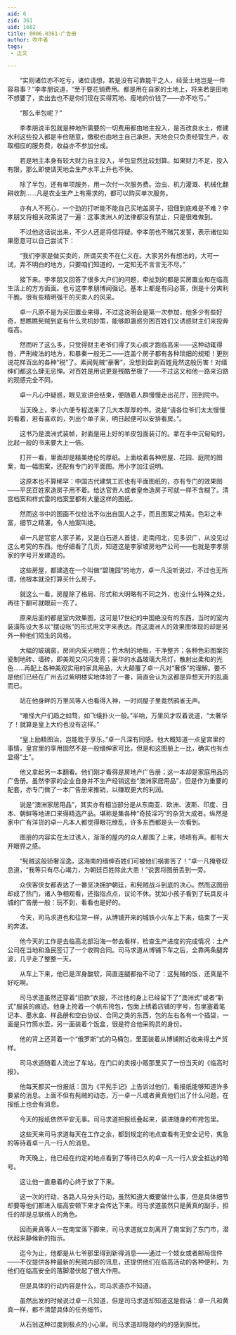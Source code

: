 ```yaml
---
aid: 6
zid: 361
uid: 1682
title: 0006.0361-广告册
author: 吹牛者
tags: 
 - 正文

---
```




　　“实则诸位亦不吃亏，诸位请想，若是没有可靠能干之人，经营土地岂是一件容易事？”李孝朋说道，“至于要花销费用。都是用在自家的土地上，将来若是田地不想要了，卖出去也不是你们现在买得荒地、瘦地的价钱了——亦不吃亏。”

　　“那么半包呢？”

　　李孝朋说半包就是种地所需要的一切费用都由地主投入，是否改良水土，修建水利这些投入都是丰俭随意，缴税也由地主自己承担。天地会只负责经营生产，收取相应的服务费，收益亦不参加分成。

　　若是地主本身有较大财力自主投入，半包显然比较划算。如果财力不足，投入有限，那么即使请天地会生产水平上升也不快。

　　除了半包，还有单项服务，用一次付一次服务费。治虫、机力灌溉、机械化翻耕收割……凡是农业生产上有需求的，都可以购买单次服务。

　　亦有人不死心，一个劲的打听能不能自己买地盖房子，招佃到底难是不难？李孝朋又将相关政策说了一遍：这事澳洲人的法律都没有禁止，只是很难做到。

　　不过他这话说出来，不少人还是将信将疑。李孝朋也不赌咒发誓，表示诸位如果愿意可以自己尝试下：

　　“我们李家是做买卖的，所谓买卖不在仁义在。大家另外有想法的，大可一试，弄不明白的地方，只要咱们知道的，一定知无不言言无不尽。”

　　接下来。李孝朋又回答了很多大户们的问题，牵扯到的都是买房置业和在临高生活上的方方面面。也亏这李孝朋博闻强记。基本上都是有问必答，倒是十分爽利干脆。很有些精明强干的买卖人的风采。

　　卓一凡原不是为买田置业来得，不过这说明会是第一次参加，他多少有些好奇，想瞧瞧髡贼到底有什么灵机妙策，能够即蛊惑穷困百姓们又诱惑财主们来投奔临高。

　　然而听了这么多，只觉得财主老爷们得了失心疯才跑临高来——这种动辄得咎，严刑峻法的地方，和暴秦一般无二——连盖个房子都有各种琐细的规矩！更别说花样百出的各种“税”了。素闻髡贼“豪奢”，没想到盘剥百姓竟然这般厉害！对缙绅们都这么肆无忌惮。对百姓是用说更是残酷至极了——不过这又和他一路来沿路的观感完全不同。

　　卓一凡心中疑惑，眼见宣讲会结束，便随着人群慢慢走出花厅，回到院中。

　　当天晚上，李小六便专程送来了几大本厚厚的书。说是“请各位爷们太太慢慢的看着，若有喜欢的，列出个单子来，明日起便可以安排看房。”。

　　这书乃是澳洲式装帧，封面是用上好的羊皮包面装订的。拿在手中沉甸甸的，比起一般的书来要大上一倍。

　　打开一看，里面却是精美绝伦的厚纸。上面绘着各种房屋、花园、庭院的图案，每一幅图案，还配有专门的平面图。用小字加注说明。

　　这原本也不算稀罕：中国古代建筑工匠也有平面图纸的，亦有专门的效果图——平民百姓家造房子用不着。给达官贵人或者皇帝造房子可就一样不含糊了。清宫档案和样式雷的档案里都有大量这样的图纸。

　　然而这书中的图画不仅绘法不似出自国人之手，而且图案之精美。色彩之丰富，细节之精湛，令人拍案叫绝。

　　卓一凡是官宦人家子弟，又是白石道人首徒，走南闯北，见多识广，从没见过这么考究的东西。他仔细看了几页，知道这是李家坡房地产公司——也就是李孝朋家的字号开发建造的。

　　这些房屋，都建造在一个叫做“碧瑰园”的地方，卓一凡没听说过，不过也无所谓，他根本就没打算买什么房子。

　　就这么一看，房屋除了格局、形式和大明略有不同之外，也没什么特殊之处，再往下翻可就眼前一亮了。

　　原来后面的都是室内效果图，这可是17世纪的中国绝没有的东西，当时的室内装潢陈设大多以“摆设账”的形式用文字来表达。而这澳洲人的效果图体现的却是另外一种他们陌生的风格。

　　大幅的玻璃窗，房间内采光明亮；竹木制的地板，干净整齐；各种色彩图案的瓷制地砖、墙砖，即美观又闪闪发亮；豪华的水晶玻璃大吊灯，散射出柔和的光色……再配上各种美观实用的家具用品，大大颠覆了卓一凡对“奢侈”的理解。要不是他们已经在广州去过紫明楼实地体验了一番，简直会认为这都是异想天开的乱画而已。

　　站在他身畔的万里风等人也看得入神，一时间屋子里竟然鸦雀无声。

　　“难怪大户们趋之如骛，如飞蛾扑火一般。”半响，万里风才叹着说道，“太奢华了！就算是皇上大约也没有这样。”

　　“皇上励精图治，岂能耽于享乐。”卓一凡深有同感。他大概知道一点皇宫里的事情，皇宫里的享用固然不是一般缙绅家可比，但是和这图册上一比，确实也有点显得“土”。

　　他又拿起另一本翻看。他们刚才看得是房地产广告册；这一本却是家庭用品的广告册。虽然李家的企业自身并不生产经销这些“澳洲家居用品”，但是作为重要的配套，亦专门做了一本广告册来推销，以赚取更大的利润。

　　说是“澳洲家居用品”，其实亦有相当部分是从东南亚、欧洲、波斯、印度、日本、朝鲜等地进口来得精选产品。堪称是集各种“奇技淫巧”的杂货大成者。纵然是家中广有洋货的卓一凡本人都觉得眼花缭乱，许多东西都是头一次看到。

　　图册的内容实在太过诱人，渐渐的屋内的众人都围了上来，啧啧有声。都有大开眼界之感。

　　“髡贼这般骄奢淫逸，这海南的缙绅百姓们可被他们祸害苦了！”卓一凡掩卷叹息道，“我等只有尽心竭力，为朝廷百姓除此大患！”说罢将图册丢到一旁。

　　众侠客侠女都表达了一番坚决拥护朝廷，和髡贼战斗到底的决心。然而这图册却成了热门，诸人争相观看，还指指点点，议论不休。犹如小孩子看到了玩具反斗城的广告册一般：玩不到，看看也是好的。

　　今天，司马求道也和往常一样，从博铺开来的城铁小火车上下来，结束了一天的奔波。

　　他今天的工作是去临高北部沿海一带去看样，检查生产进度的完成情况：土产公司在当地和渔民签订了一个收购合同。司马求道从博铺下车之后，全靠两条腿奔波，几乎走了整整一天。

　　从车上下来，他已是浑身酸软，简直连腿都抬不动了：这髡贼的饭，还真是不好吃啊。

　　司马求道虽然还穿着“旧款”衣服，不过他的身上已经留下了“澳洲式”或者“新式”服装的痕迹。他身上挎着一个帆布挎包，包面上绣着店铺的字号，包里塞着笔记本、墨水盒、样品册和空白协议、合同之类的东西，包的左右各有一个插袋，一面是只竹筒水壶，另一面装着个饭盒，很是符合他采购员的身份。

　　他的背上还背着一个“俄罗斯”式的马桶包，里面装着从博铺附近收来得土产货样。

　　司马求道随着人流出了车站，在门口的卖报小贩那里买了一份当天的《临高时报》。

　　他每天都买一份报纸：因为《平髡手记》上告诉过他们，看报纸能够知道许多要紧的消息。上面不但有髡贼的动态，万一卓一凡或者黄真他们出了什么问题，在报纸上也会有消息。

　　今天的报纸依然平安无事。司马求道把报纸叠起来，装进随身的布挎包里。

　　这些天来司马求道每天在工作之余，都到规定的地点查看有无安全记号，焦急的等待着卓一凡一行人的消息。

　　昨天晚上，他已经在约定的地点看到了等待已久的卓一凡一行人安全抵达的暗号。

　　这让他一直悬着的心终于放了下来。

　　这一次的行动，各路人马分头行动，虽然知道大概要做什么事，但是具体细节却要等他们都进入临高安顿下来才会传达下来。司马求道虽然只是黄真的副手，担任的却是总联络人的角色。

　　因而黄真等人一在南宝落下脚来，司马求道就立刻离开了南宝到了东门市，潜伏起来静候新的指示。

　　迄今为止，他都是从七爷那里得到新得消息——通过一个妓女或者邮局信件——不仅提供各种最新的髡贼内部的讯息，还提供他们在临高活动的各种便利，为他们在临高安全的落脚潜伏起了很大作用。

　　但是具体的行动内容是什么，司马求道亦不知道。

　　虽然出发的时候说过卓一凡知道，但是司马求道却知道这是假话：卓一凡和黄真一样，都不清楚具体的任务细节。

　　从石翁这种过度到极点的小心里。司马求道却隐隐约约的感到担忧。


